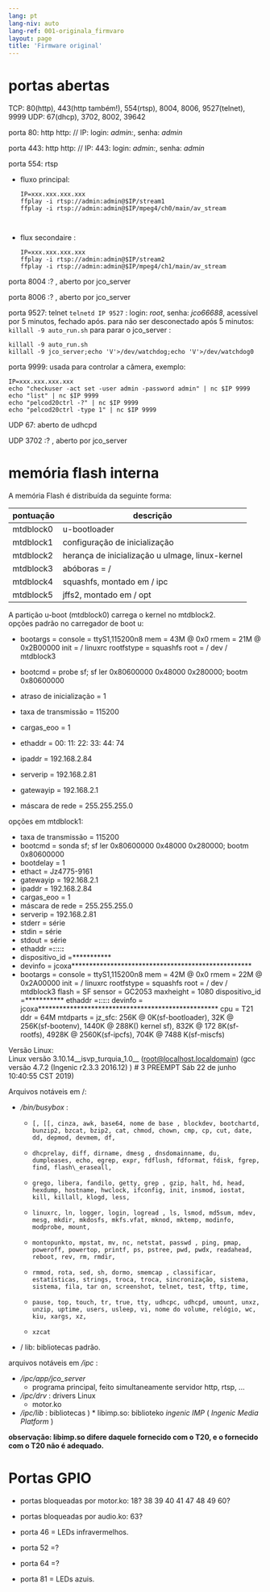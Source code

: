 ```yaml
---
lang: pt
lang-niv: auto
lang-ref: 001-originala_firmvaro
layout: page
title: 'Firmware original'
---
```


# portas abertas

TCP: 80(http), 443(http também!), 554(rtsp), 8004, 8006, 9527(telnet), 9999
UDP: 67(dhcp), 3702, 8002, 39642

porta 80: http
http: // IP: login: _admin:_, senha: _admin_

porta 443: http
http: // IP: 443: login: _admin:_, senha: _admin_

porta 554: rtsp
* fluxo principal: 

    ```
    IP=xxx.xxx.xxx.xxx
    ffplay -i rtsp://admin:admin@$IP/stream1
    ffplay -i rtsp://admin:admin@$IP/mpeg4/ch0/main/av_stream



    ```
* flux secondaire :



    ```
    IP=xxx.xxx.xxx.xxx
    ffplay -i rtsp://admin:admin@$IP/stream2
    ffplay -i rtsp://admin:admin@$IP/mpeg4/ch1/main/av_stream
    ````

porta 8004 :? , aberto por jco_server



porta 8006 :? , aberto por jco_server




porta 9527: telnet
`telnetd IP 9527` : login: _root_, senha: _jco66688_, acessível por 5 minutos, fechado após.
para não ser desconectado após 5 minutos: `killall -9 auto_run.sh`
para parar o jco_server : 
 
 

```
killall -9 auto_run.sh
killall -9 jco_server;echo 'V'>/dev/watchdog;echo 'V'>/dev/watchdog0
```

porta 9999: usada para controlar a câmera, exemplo:

```
IP=xxx.xxx.xxx.xxx
echo "checkuser -act set -user admin -password admin" | nc $IP 9999
echo "list" | nc $IP 9999
echo "pelcod20ctrl -?" | nc $IP 9999
echo "pelcod20ctrl -type 1" | nc $IP 9999
```

UDP 67: aberto de udhcpd

UDP 3702 :? , aberto por jco_server




# memória flash interna
A memória Flash é distribuída da seguinte forma:

pontuação | descrição |
--- | --- |
mtdblock0 | u-bootloader |
mtdblock1 | configuração de inicialização |
mtdblock2 | herança de inicialização u uImage, linux-kernel |
mtdblock3 | abóboras = / |
mtdblock4 | squashfs, montado em / ipc |
mtdblock5 | jffs2, montado em / opt |

A partição u-boot (mtdblock0) carrega o kernel no mtdblock2.  
opções padrão no carregador de boot u:  
* bootargs = console = ttyS1,115200n8 mem = 43M @ 0x0 rmem = 21M @ 0x2B00000 init = / linuxrc rootfstype = squashfs root = / dev / mtdblock3


* bootcmd = probe sf; sf ler 0x80600000 0x48000 0x280000; bootm 0x80600000


* atraso de inicialização = 1


* taxa de transmissão = 115200


* cargas\_eoo = 1


* ethaddr = 00: 11: 22: 33: 44: 74


* ipaddr = 192.168.2.84


* serverip = 192.168.2.81


* gatewayip = 192.168.2.1


* máscara de rede = 255.255.255.0



opções em mtdblock1:
* taxa de transmissão = 115200
* bootcmd = sonda sf; sf ler 0x80600000 0x48000 0x280000; bootm 0x80600000
* bootdelay = 1
* ethact = Jz4775-9161
* gatewayip = 192.168.2.1
* ipaddr = 192.168.2.84
* cargas\_eoo = 1
* máscara de rede = 255.255.255.0
* serverip = 192.168.2.81
* stderr = série
* stdin = série
* stdout = série
* ethaddr =**:**:**:**:**:**
* dispositivo\_id =***********
* devinfo = jcoxa***************************************************
* bootargs = console = ttyS1,115200n8 mem = 42M @ 0x0 rmem = 22M @ 0x2A00000 init = / linuxrc rootfstype = squashfs root = / dev / mtdblock3 flash = SF sensor = GC2053 maxheight = 1080 dispositivo\_id =*********** ethaddr =**:**:**:**:**:** devinfo = jcoxa*************************************************** cpu = T21 ddr = 64M mtdparts = jz\_sfc: 256K @ 0K(sf-bootloader), 32K @ 256K(sf-bootenv), 1440K @ 288K() kernel sf), 832K @ 172 8K(sf-rootfs), 4928K @ 2560K(sf-ipcfs), 704K @ 7488 K(sf-miscfs)


Versão Linux:  
Linux versão 3.10.14\_\_isvp\_turquia\_1.0\_\_ (root@localhost.localdomain) (gcc versão 4.7.2 (Ingenic r2.3.3 2016.12) ) # 3 PREEMPT Sáb 22 de junho 10:40:55 CST 2019)


Arquivos notáveis ​​em /:
* _/bin/busybox_ : 
  *     [, [[, cinza, awk, base64, nome de base , blockdev, bootchartd, bunzip2, bzcat, bzip2, cat, chmod, chown, cmp, cp, cut, date, dd, depmod, devmem, df,
  *     dhcprelay, diff, dirname, dmesg , dnsdomainname, du, dumpleases, echo, egrep, expr, fdflush, fdformat, fdisk, fgrep, find, flash\_eraseall,
  *     grego, libera, fandilo, getty, grep , gzip, halt, hd, head, hexdump, hostname, hwclock, ifconfig, init, insmod, iostat, kill, killall, klogd, less,
  *     linuxrc, ln, logger, login, logread , ls, lsmod, md5sum, mdev, mesg, mkdir, mkdosfs, mkfs.vfat, mknod, mktemp, modinfo, modprobe, mount,
  *     montopunkto, mpstat, mv, nc, netstat, passwd , ping, pmap, poweroff, powertop, printf, ps, pstree, pwd, pwdx, readahead, reboot, rev, rm, rmdir,
  *     rmmod, rota, sed, sh, dormo, smemcap , classificar, estatísticas, strings, troca, troca, sincronização, sistema, sistema, fila, tar on, screenshot, telnet, test, tftp, time,
  *     pause, top, touch, tr, true, tty, udhcpc, udhcpd, umount, unxz, unzip, uptime, users, usleep, vi, nome do volume, relógio, wc, kiu, xargs, xz,
  *     xzcat

* / lib: bibliotecas padrão.



arquivos notáveis ​​em _/ipc_ :
* _/ipc/app/jco\_server_
  * programa principal, feito simultaneamente servidor http, rtsp, ...
* _/ipc/drv_ : drivers Linux
  * motor.ko
* _/ipc/lib_ : bibliotecas
)  * libimp.so: biblioteko _ingenic_ _IMP_ ( _Ingenic Media Platform_ )


**observação: libimp.so difere daquele fornecido com o T20, e o fornecido com o T20 não é adequado.**

# Portas GPIO

* portas bloqueadas por motor.ko: 18? 38 39 40 41 47 48 49 60?


* portas bloqueadas por audio.ko: 63?


* porta 46 = LEDs infravermelhos.


* porta 52 =?


* porta 64 =?


* porta 81 = LEDs azuis.




